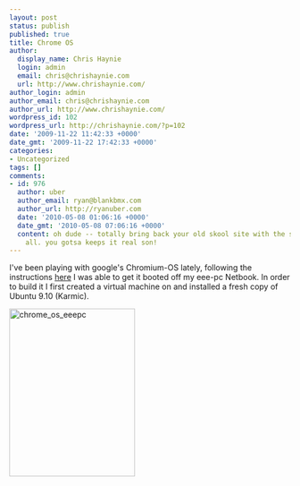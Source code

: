 ```yaml
---
layout: post
status: publish
published: true
title: Chrome OS
author:
  display_name: Chris Haynie
  login: admin
  email: chris@chrishaynie.com
  url: http://www.chrishaynie.com/
author_login: admin
author_email: chris@chrishaynie.com
author_url: http://www.chrishaynie.com/
wordpress_id: 102
wordpress_url: http://chrishaynie.com/?p=102
date: '2009-11-22 11:42:33 +0000'
date_gmt: '2009-11-22 17:42:33 +0000'
categories:
- Uncategorized
tags: []
comments:
- id: 976
  author: uber
  author_email: ryan@blankbmx.com
  author_url: http://ryanuber.com
  date: '2010-05-08 01:06:16 +0000'
  date_gmt: '2010-05-08 07:06:16 +0000'
  content: oh dude -- totally bring back your old skool site with the sax logo and
    all. you gotsa keeps it real son!
---
```

<p>I've been playing with google's Chromium-OS lately, following the instructions <a href="http://sites.google.com/a/chromium.org/dev/chromium-os/building-chromium-os/build-instructions">here</a> I was able to get it booted off my eee-pc Netbook. In order to build it I first created a virtual machine on and installed a fresh copy of Ubuntu 9.10 (Karmic).</p>
<p><a href="http://b819c688147e0961fe05-3686d6c970b79fee78310b4e70aec21e.r18.cf1.rackcdn.com/wp-content/uploads/2009/11/chrome_os_eeepc.jpg"><img class="alignnone size-medium wp-image-104" title="chrome_os_eeepc" src="http://b819c688147e0961fe05-3686d6c970b79fee78310b4e70aec21e.r18.cf1.rackcdn.com/wp-content/uploads/2009/11/chrome_os_eeepc-225x300.jpg" alt="chrome_os_eeepc" width="225" height="300" /></a></p>
